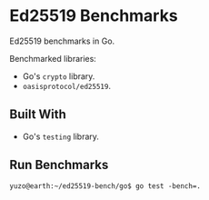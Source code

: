 # Ed25519 Benchmarks

Ed25519 benchmarks in Go.

Benchmarked libraries:

- Go's `crypto` library.
- `oasisprotocol/ed25519`.

## Built With

- Go's `testing` library.

## Run Benchmarks

```console
yuzo@earth:~/ed25519-bench/go$ go test -bench=.
```
